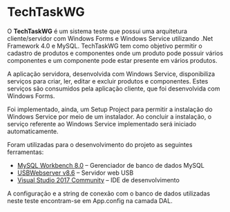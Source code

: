 # TechTaskWG

O __TechTaskWG__ é um sistema teste que possui uma arquitetura cliente/servidor com Windows Forms e Windows Service utilizando .Net Framework 4.0 e MySQL. TechTaskWG tem como objetivo permitir o cadastro de produtos e componentes onde um produto pode possuir vários componentes e um componente pode estar presente em vários produtos. 

A aplicação servidora, desenvolvida com Windows Service, disponibiliza serviços para criar, ler, editar e excluir produtos e componentes. Estes serviços são consumidos pela aplicação cliente, que foi desenvolvida com Windows Forms.

Foi implementado, ainda, um Setup Project para permitir a instalação do Windows Service por meio de um instalador. Ao concluir a instalação, o serviço referente ao Windows Service implementado será iniciado automaticamente.

Foram utilizadas para o desenvolvimento do projeto as seguintes ferramentas:

- [MySQL Workbench 8.0](https://dev.mysql.com/downloads/workbench/) – Gerenciador de banco de dados MySQL
- [USBWebserver v8.6](https://www.usbwebserver.net/webserver/) – Servidor web USB
- [Visual Studio 2017 Community](https://visualstudio.microsoft.com/pt-br/downloads/) – IDE de desenvolvimento

A configuração e a string de conexão com o banco de dados utilizadas neste teste encontram-se em App.config na camada DAL.
